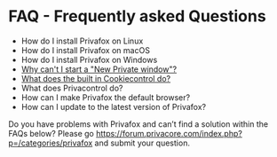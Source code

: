 # FAQ - Frequently asked Questions  

- How do I install Privafox on Linux
- How do I install Privafox on macOS
- How do I install Privafox on Windows
- [Why can't I start a "New Private window"?](faq/noprivatewindow.md)
- [What does the built in Cookiecontrol do?](faq/cookiecontrol.md)
- What does Privacontrol do?
- How can I make Privafox the default browser?
- How can I update to the latest version of Privafox?








Do you have problems with Privafox and can’t find a solution within the FAQs below? 
Please go https://forum.privacore.com/index.php?p=/categories/privafox and submit your question.
